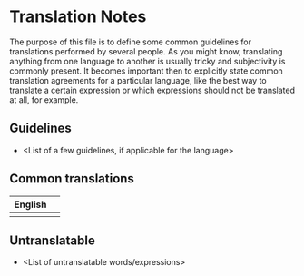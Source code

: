 # Translation Notes

The purpose of this file is to define some common guidelines for translations
performed by several people. As you might know, translating anything from one
language to another is usually tricky and subjectivity is commonly present.
It becomes important then to explicitly state common translation agreements for
a particular language, like the best way to translate a certain expression or
which expressions should not be translated at all, for example.

## Guidelines
- <List of a few guidelines, if applicable for the language>

## Common translations
English      | <Translation language>
------------ | ----------------------
<word in EN> | <translated term>

## Untranslatable
- <List of untranslatable words/expressions>
